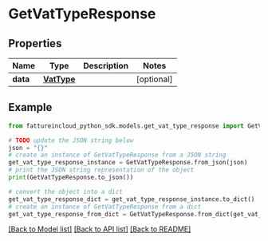 # GetVatTypeResponse


## Properties

Name | Type | Description | Notes
------------ | ------------- | ------------- | -------------
**data** | [**VatType**](VatType.md) |  | [optional] 

## Example

```python
from fattureincloud_python_sdk.models.get_vat_type_response import GetVatTypeResponse

# TODO update the JSON string below
json = "{}"
# create an instance of GetVatTypeResponse from a JSON string
get_vat_type_response_instance = GetVatTypeResponse.from_json(json)
# print the JSON string representation of the object
print(GetVatTypeResponse.to_json())

# convert the object into a dict
get_vat_type_response_dict = get_vat_type_response_instance.to_dict()
# create an instance of GetVatTypeResponse from a dict
get_vat_type_response_from_dict = GetVatTypeResponse.from_dict(get_vat_type_response_dict)
```
[[Back to Model list]](../README.md#documentation-for-models) [[Back to API list]](../README.md#documentation-for-api-endpoints) [[Back to README]](../README.md)


